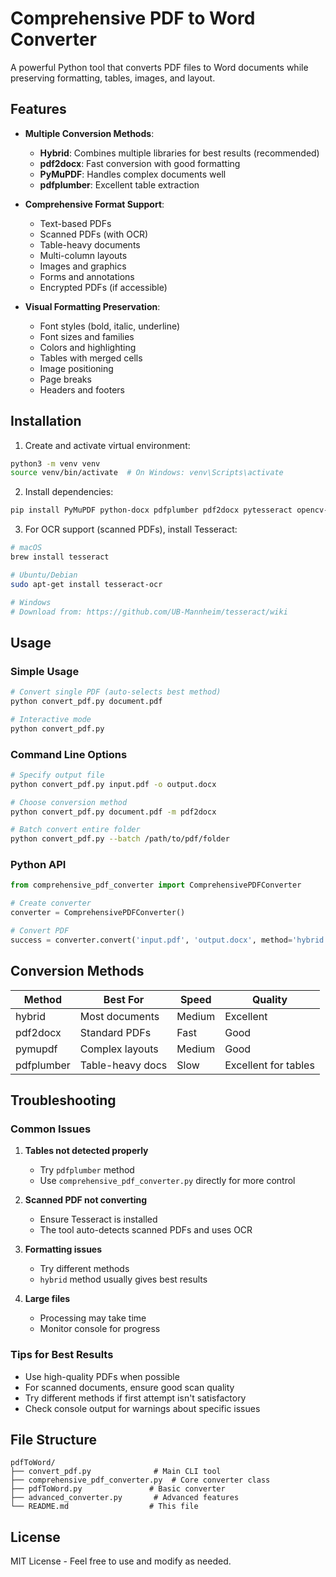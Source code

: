 # Comprehensive PDF to Word Converter

A powerful Python tool that converts PDF files to Word documents while preserving formatting, tables, images, and layout.

## Features

- **Multiple Conversion Methods**:
  - **Hybrid**: Combines multiple libraries for best results (recommended)
  - **pdf2docx**: Fast conversion with good formatting
  - **PyMuPDF**: Handles complex documents well
  - **pdfplumber**: Excellent table extraction

- **Comprehensive Format Support**:
  - Text-based PDFs
  - Scanned PDFs (with OCR)
  - Table-heavy documents
  - Multi-column layouts
  - Images and graphics
  - Forms and annotations
  - Encrypted PDFs (if accessible)

- **Visual Formatting Preservation**:
  - Font styles (bold, italic, underline)
  - Font sizes and families
  - Colors and highlighting
  - Tables with merged cells
  - Image positioning
  - Page breaks
  - Headers and footers

## Installation

1. Create and activate virtual environment:
```bash
python3 -m venv venv
source venv/bin/activate  # On Windows: venv\Scripts\activate
```

2. Install dependencies:
```bash
pip install PyMuPDF python-docx pdfplumber pdf2docx pytesseract opencv-python-headless numpy pandas
```

3. For OCR support (scanned PDFs), install Tesseract:
```bash
# macOS
brew install tesseract

# Ubuntu/Debian
sudo apt-get install tesseract-ocr

# Windows
# Download from: https://github.com/UB-Mannheim/tesseract/wiki
```

## Usage

### Simple Usage

```bash
# Convert single PDF (auto-selects best method)
python convert_pdf.py document.pdf

# Interactive mode
python convert_pdf.py
```

### Command Line Options

```bash
# Specify output file
python convert_pdf.py input.pdf -o output.docx

# Choose conversion method
python convert_pdf.py document.pdf -m pdf2docx

# Batch convert entire folder
python convert_pdf.py --batch /path/to/pdf/folder
```

### Python API

```python
from comprehensive_pdf_converter import ComprehensivePDFConverter

# Create converter
converter = ComprehensivePDFConverter()

# Convert PDF
success = converter.convert('input.pdf', 'output.docx', method='hybrid')
```

## Conversion Methods

| Method | Best For | Speed | Quality |
|--------|----------|-------|---------|
| hybrid | Most documents | Medium | Excellent |
| pdf2docx | Standard PDFs | Fast | Good |
| pymupdf | Complex layouts | Medium | Good |
| pdfplumber | Table-heavy docs | Slow | Excellent for tables |

## Troubleshooting

### Common Issues

1. **Tables not detected properly**
   - Try `pdfplumber` method
   - Use `comprehensive_pdf_converter.py` directly for more control

2. **Scanned PDF not converting**
   - Ensure Tesseract is installed
   - The tool auto-detects scanned PDFs and uses OCR

3. **Formatting issues**
   - Try different methods
   - `hybrid` method usually gives best results

4. **Large files**
   - Processing may take time
   - Monitor console for progress

### Tips for Best Results

- Use high-quality PDFs when possible
- For scanned documents, ensure good scan quality
- Try different methods if first attempt isn't satisfactory
- Check console output for warnings about specific issues

## File Structure

```
pdfToWord/
├── convert_pdf.py              # Main CLI tool
├── comprehensive_pdf_converter.py  # Core converter class
├── pdfToWord.py               # Basic converter
├── advanced_converter.py       # Advanced features
└── README.md                  # This file
```

## License

MIT License - Feel free to use and modify as needed.
